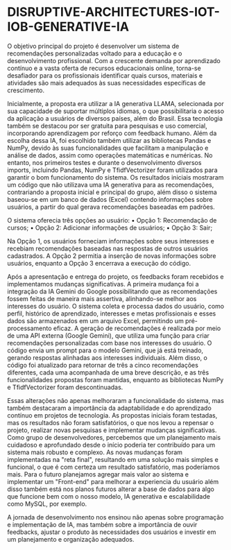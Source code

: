 # DISRUPTIVE-ARCHITECTURES-IOT-IOB-GENERATIVE-IA
  O objetivo principal do projeto é desenvolver um sistema de recomendações personalizadas voltado para a educação e o desenvolvimento profissional. Com a crescente demanda por aprendizado contínuo e a vasta oferta de recursos educacionais online, torna-se desafiador para os profissionais identificar quais cursos, materiais e atividades são mais adequados às suas necessidades específicas de crescimento.
  
  Inicialmente, a proposta era utilizar a IA generativa LLAMA, selecionada por sua capacidade de suportar múltiplos idiomas, o que possibilitaria o acesso da aplicação a usuários de diversos países, além do Brasil. Essa tecnologia também se destacou por ser gratuita para pesquisas e uso comercial, incorporando aprendizagem por reforço com feedback humano. Além da escolha dessa IA, foi escolhido também utilizar as bibliotecas Pandas e NumPy, devido às suas funcionalidades que facilitam a manipulação e análise de dados, assim como operações matemáticas e numéricas.
No entanto, nos primeiros testes e durante o desenvolvimento diversos imports, incluindo Pandas, NumPy e TfidfVectorizer foram utilizados para garantir o bom funcionamento do sistema. Os resultados iniciais mostraram um código que não utilizava uma IA generativa para as recomendações, contrariando a proposta inicial e principal do grupo, além disso o sistema baseou-se em um banco de dados (Excel) contendo informações sobre usuários, a partir do qual gerava recomendações baseadas em padrões.

O sistema oferecia três opções ao usuário:
  •	Opção 1: Recomendação de cursos;
  •	Opção 2: Adicionar informações de usuários;
  •	Opção 3: Sair;

  Na Opção 1, os usuários forneciam informações sobre seus interesses e recebiam recomendações baseadas nas respostas de outros usuários cadastrados. A Opção 2 permitia a inserção de novas informações sobre usuários, enquanto a Opção 3 encerrava a execução do código.
  
  Após a apresentação e entrega do projeto, os feedbacks foram recebidos e implementamos mudanças significativas. A primeira mudança foi a integração da IA Gemini do Google possibilitando que as recomendações fossem feitas de maneira mais assertiva, alinhando-se melhor aos interesses do usuário. O sistema coleta e processa dados do usuário, como perfil, histórico de aprendizado, interesses e metas profissionais e esses dados são armazenados em um arquivo Excel, permitindo um pré-processamento eficaz. A geração de recomendações é realizada por meio de uma API externa (Google Gemini), que utiliza uma função para criar recomendações personalizadas com base nos interesses do usuário. O código envia um prompt para o modelo Gemini, que já está treinado, gerando respostas alinhadas aos interesses individuais. Além disso, o código foi atualizado para retornar de três a cinco recomendações diferentes, cada uma acompanhada de uma breve descrição, e as três funcionalidades propostas foram mantidas, enquanto as bibliotecas NumPy e TfidfVectorizer foram descontinuadas.
  
  Essas alterações não apenas melhoraram a funcionalidade do sistema, mas também destacaram a importância da adaptabilidade e do aprendizado contínuo em projetos de tecnologia. As propostas iniciais foram testadas, mas os resultados não foram satisfatórios, o que nos levou a repensar o projeto, realizar novas pesquisas e implementar mudanças significativas.
Como grupo de desenvolvedores, percebemos que um planejamento mais cuidadoso e aprofundado desde o início poderia ter contribuído para um sistema mais robusto e complexo. As novas mudanças foram implementadas na "reta final", resultando em uma solução mais simples e funcional, o que é com certeza um resultado satisfatório, mas poderíamos mais. Para o futuro planejamos agregar mais valor ao sistema e implementar um "Front-end" para melhorar a experiencia du usuário além disso também está nos planos futuros alterar a base de dados para algo que funcione bem com o nosso modelo, IA generativa e escalabilidade como MySQL, por exemplo. 

  A jornada de desenvolvimento nos ensinou não apenas sobre programação e implementação de IA, mas também sobre a importância de ouvir feedbacks, ajustar o produto às necessidades dos usuários e investir em um planejamento e organização adequados.


